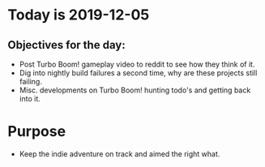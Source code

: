 # Today is 2019-12-05

## Objectives for the day:

- Post Turbo Boom! gameplay video to reddit to see how they think of it.
- Dig into nightly build failures a second time, why are these projects still failing.
- Misc. developments on Turbo Boom! hunting todo's and getting back into it.

# Purpose

- Keep the indie adventure on track and aimed the right what.
